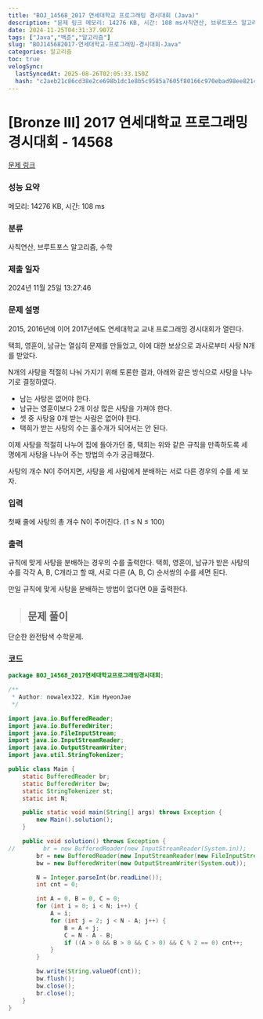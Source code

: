 ```yaml
---
title: "BOJ_14568_2017 연세대학교 프로그래밍 경시대회 (Java)"
description: "문제 링크 메모리: 14276 KB, 시간: 108 ms사칙연산, 브루트포스 알고리즘, 수학2024년 11월 25일 13:27:46단순한 완전탐색 수학문제."
date: 2024-11-25T04:31:37.907Z
tags: ["Java","백준","알고리즘"]
slug: "BOJ145682017-연세대학교-프로그래밍-경시대회-Java"
categories: 알고리즘
toc: true
velogSync:
  lastSyncedAt: 2025-08-26T02:05:33.150Z
  hash: "c2aeb21c86cd38e2ce698b1dc1e8b5c9585a7605f80166c970ebad98ee821484"
---
```


# [Bronze III] 2017 연세대학교 프로그래밍 경시대회 - 14568 

[문제 링크](https://www.acmicpc.net/problem/14568) 

### 성능 요약

메모리: 14276 KB, 시간: 108 ms

### 분류

사칙연산, 브루트포스 알고리즘, 수학

### 제출 일자

2024년 11월 25일 13:27:46

### 문제 설명

<p>2015, 2016년에 이어 2017년에도 연세대학교 교내 프로그래밍 경시대회가 열린다.</p>

<p>택희, 영훈이, 남규는 열심히 문제를 만들었고, 이에 대한 보상으로 과사로부터 사탕 N개를 받았다.</p>

<p>N개의 사탕을 적절히 나눠 가지기 위해 토론한 결과, 아래와 같은 방식으로 사탕을 나누기로 결정하였다.</p>

<ul>
	<li>남는 사탕은 없어야 한다.</li>
	<li>남규는 영훈이보다 2개 이상 많은 사탕을 가져야 한다.</li>
	<li>셋 중 사탕을 0개 받는 사람은 없어야 한다.</li>
	<li>택희가 받는 사탕의 수는 홀수개가 되어서는 안 된다.</li>
</ul>

<p>이제 사탕을 적절히 나누어 집에 돌아가던 중, 택희는 위와 같은 규칙을 만족하도록 세 명에게 사탕을 나누어 주는 방법의 수가 궁금해졌다.</p>

<p>사탕의 개수 N이 주어지면, 사탕을 세 사람에게 분배하는 서로 다른 경우의 수를 세 보자.</p>

### 입력 

 <p>첫째 줄에 사탕의 총 개수 N이 주어진다. (1 ≤ N ≤ 100)</p>

### 출력 

 <p>규칙에 맞게 사탕을 분배하는 경우의 수를 출력한다. 택희, 영훈이, 남규가 받은 사탕의 수를 각각 A, B, C개라고 할 때, 서로 다른 (A, B, C) 순서쌍의 수를 세면 된다.</p>

<p>만일 규칙에 맞게 사탕을 분배하는 방법이 없다면 0을 출력한다.</p>

<p> </p>

> ## 문제 풀이

단순한 완전탐색 수학문제.

### 코드
```java
package BOJ_14568_2017연세대학교프로그래밍경시대회;

/**
 * Author: nowalex322, Kim HyeonJae
 */

import java.io.BufferedReader;
import java.io.BufferedWriter;
import java.io.FileInputStream;
import java.io.InputStreamReader;
import java.io.OutputStreamWriter;
import java.util.StringTokenizer;

public class Main {
    static BufferedReader br;
    static BufferedWriter bw;
    static StringTokenizer st;
    static int N;

    public static void main(String[] args) throws Exception {
        new Main().solution();
    }

    public void solution() throws Exception {
//        br = new BufferedReader(new InputStreamReader(System.in));
        br = new BufferedReader(new InputStreamReader(new FileInputStream("src/main/java/BOJ_14568_2017연세대학교프로그래밍경시대회/input.txt")));
        bw = new BufferedWriter(new OutputStreamWriter(System.out));

        N = Integer.parseInt(br.readLine());
        int cnt = 0;

        int A = 0, B = 0, C = 0;
        for (int i = 0; i < N; i++) {
            A = i;
            for (int j = 2; j < N - A; j++) {
                B = A + j;
                C = N - A - B;
                if ((A > 0 && B > 0 && C > 0) && C % 2 == 0) cnt++;
            }
        }

        bw.write(String.valueOf(cnt));
        bw.flush();
        bw.close();
        br.close();
    }
}
```